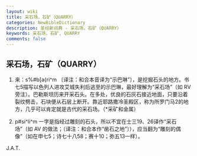 ```yaml
---
layout: wiki
title: 采石场，石矿（QUARRY）
categories: NewBibleDictionary
description: 圣经新词典 - 采石场，石矿（QUARRY）
keywords: 采石场，石矿, QUARRY
comments: false
---
```


## 采石场，石矿（QUARRY）

1. 来：s%#b[a{ri^m 〔译注：和合本音译为“示巴琳”〕，是挖掘石头的地方。书七5描写以色列人进攻艾城失利后逃至的示巴琳，最好理解为“采石场”（如 RV 旁注）。巴勒斯坦历来开采石头。在多处，优良的石灰石接近地面，只要沿着裂纹劈击，石块便从石层上断开。靠近耶路撒冷圣殿区，称为所罗门马的地方，几乎可以肯定就是古代的采石场。（*采矿和金属）

2. p#si^li^m 一字是指经过雕刻的石头，所以不宜在士三19、26译作“采石场”（如 AV 的做法；〔译注：和合本作“凿石之地”〕），应当翻为“雕刻的偶像”（如在申七5；诗七十八58；赛十10；弥五13一样）。

J.A.T.








